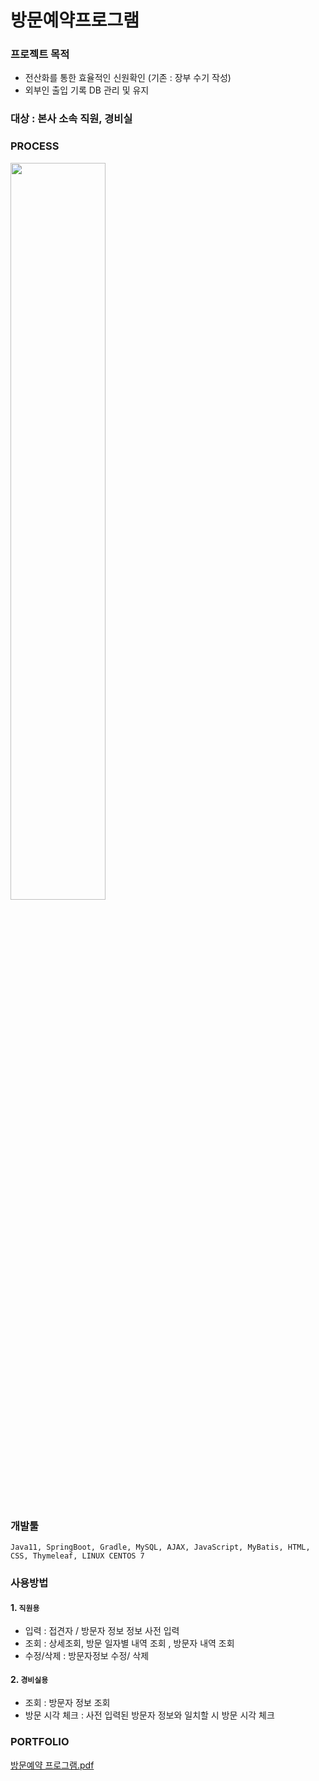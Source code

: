 # 방문예약프로그램

### 프로젝트 목적
- 전산화를 통한 효율적인 신원확인 (기존 : 장부 수기 작성)
- 외부인 출입 기록 DB 관리 및 유지

### 대상 : 본사 소속 직원, 경비실

### PROCESS 

<img src="https://github.com/Kohaneul/ReservationProgram_final/assets/96707563/387731ca-9e3e-45a8-80e9-825a1c6de723.png" width="55%">

### 개발툴 
`Java11, SpringBoot, Gradle, MySQL, AJAX, JavaScript, MyBatis, HTML, CSS, Thymeleaf, LINUX CENTOS 7`

### 사용방법  
#### 1. `직원용`
- 입력 : 접견자 / 방문자 정보 정보 사전 입력
- 조회 : 상세조회, 방문 일자별 내역 조회 , 방문자 내역 조회
- 수정/삭제 : 방문자정보 수정/ 삭제
#### 2. `경비실용`
- 조회 : 방문자 정보 조회
- 방문 시각 체크 : 사전 입력된 방문자 정보와 일치할 시 방문 시각 체크

### PORTFOLIO

[방문예약 프로그램.pdf](https://github.com/Kohaneul/ReservationProgram_final/files/11937573/default.pdf)


